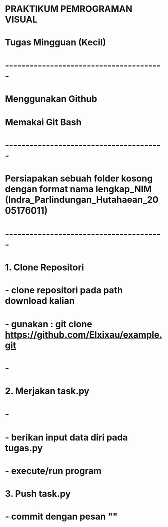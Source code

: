 # PRAKTIKUM PEMROGRAMAN VISUAL
# Tugas Mingguan (Kecil)

# ---------------------------------------

# Menggunakan Github 

# Memakai Git Bash

# ---------------------------------------

# Persiapakan sebuah folder kosong dengan format nama lengkap_NIM (Indra_Parlindungan_Hutahaean_2005176011)



# ---------------------------------------
# 1. Clone Repositori 
#    - clone repositori pada path download kalian
#    - gunakan : git clone https://github.com/Elxixau/example.git
#    - 
# 2. Merjakan task.py
#    -
#    - berikan input data diri pada tugas.py
#    - execute/run program
#
# 3. Push task.py
#    - commit dengan pesan ""
#